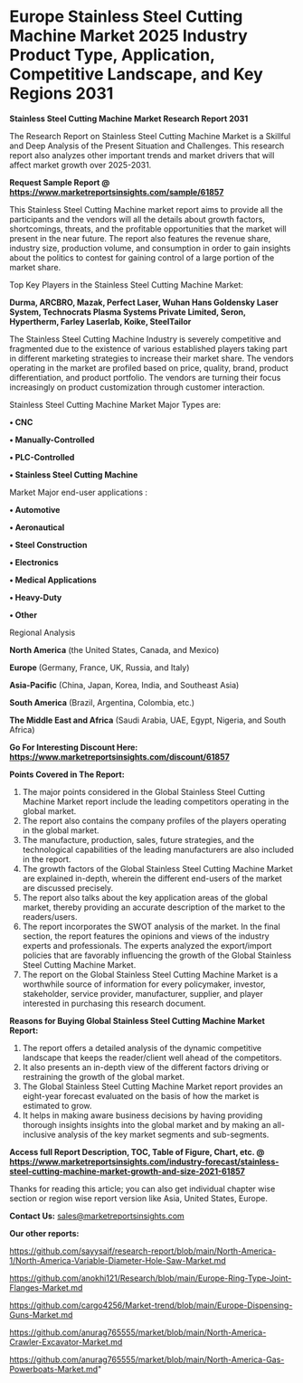 # Europe Stainless Steel Cutting Machine Market 2025 Industry Product Type, Application, Competitive Landscape, and Key Regions 2031

<strong>Stainless Steel Cutting Machine Market Research Report 2031</strong>

The Research Report on Stainless Steel Cutting Machine Market is a Skillful and Deep Analysis of the Present Situation and Challenges. This research report also analyzes other important trends and market drivers that will affect market growth over 2025-2031.

<strong>Request Sample Report @ <a href=https://www.marketreportsinsights.com/sample/61857>https://www.marketreportsinsights.com/sample/61857</a></strong>

This Stainless Steel Cutting Machine market report aims to provide all the participants and the vendors will all the details about growth factors, shortcomings, threats, and the profitable opportunities that the market will present in the near future. The report also features the revenue share, industry size, production volume, and consumption in order to gain insights about the politics to contest for gaining control of a large portion of the market share.

Top Key Players in the Stainless Steel Cutting Machine Market:

<strong>Durma, ARCBRO, Mazak, Perfect Laser, Wuhan Hans Goldensky Laser System, Technocrats Plasma Systems Private Limited, Seron, Hypertherm, Farley Laserlab, Koike, SteelTailor</strong>

The Stainless Steel Cutting Machine Industry is severely competitive and fragmented due to the existence of various established players taking part in different marketing strategies to increase their market share. The vendors operating in the market are profiled based on price, quality, brand, product differentiation, and product portfolio. The vendors are turning their focus increasingly on product customization through customer interaction.

Stainless Steel Cutting Machine Market Major Types are:

<strong>• CNC

• Manually-Controlled

• PLC-Controlled

• Stainless Steel Cutting Machine</strong>

Market Major end-user applications :

<strong>• Automotive

• Aeronautical

• Steel Construction

• Electronics

• Medical Applications

• Heavy-Duty

• Other</strong>

Regional Analysis

</u><strong><b>North America</b></strong> (the United States, Canada, and Mexico)

<strong><b>Europe </b></strong>(Germany, France, UK, Russia, and Italy)

<strong><b>Asia-Pacific</b></strong> (China, Japan, Korea, India, and Southeast Asia)

<strong><b>South America</b></strong> (Brazil, Argentina, Colombia, etc.)

<strong><b>The Middle East and Africa</b></strong> (Saudi Arabia, UAE, Egypt, Nigeria, and South Africa)

<strong>Go For Interesting Discount Here: <a href=https://www.marketreportsinsights.com/discount/61857>https://www.marketreportsinsights.com/discount/61857</a></strong>

<strong>Points Covered in The Report:</strong>
<ol>
  <li>The major points considered in the Global Stainless Steel Cutting Machine Market report include the leading competitors operating in the global market.</li>
  <li>The report also contains the company profiles of the players operating in the global market.</li>
  <li>The manufacture, production, sales, future strategies, and the technological capabilities of the leading manufacturers are also included in the report.</li>
  <li>The growth factors of the Global Stainless Steel Cutting Machine Market are explained in-depth, wherein the different end-users of the market are discussed precisely.</li>
  <li>The report also talks about the key application areas of the global market, thereby providing an accurate description of the market to the readers/users.</li>
  <li>The report incorporates the SWOT analysis of the market. In the final section, the report features the opinions and views of the industry experts and professionals. The experts analyzed the export/import policies that are favorably influencing the growth of the Global Stainless Steel Cutting Machine Market.</li>
  <li>The report on the Global Stainless Steel Cutting Machine Market is a worthwhile source of information for every policymaker, investor, stakeholder, service provider, manufacturer, supplier, and player interested in purchasing this research document.</li>
</ol>
<strong>Reasons for Buying Global Stainless Steel Cutting Machine Market Report:</strong>

<ol>
  <li>The report offers a detailed analysis of the dynamic competitive landscape that keeps the reader/client well ahead of the competitors.</li>
  <li>It also presents an in-depth view of the different factors driving or restraining the growth of the global market.</li>
  <li>The Global Stainless Steel Cutting Machine Market report provides an eight-year forecast evaluated on the basis of how the market is estimated to grow.</li>
  <li>It helps in making aware business decisions by having providing thorough insights insights into the global market and by making an all-inclusive analysis of the key market segments and sub-segments.</li>
</ol>
<strong>Access full Report Description, TOC, Table of Figure, Chart, etc. @ <a href=https://www.marketreportsinsights.com/industry-forecast/stainless-steel-cutting-machine-market-growth-and-size-2021-61857>https://www.marketreportsinsights.com/industry-forecast/stainless-steel-cutting-machine-market-growth-and-size-2021-61857</a></strong>


Thanks for reading this article; you can also get individual chapter wise section or region wise report version like Asia, United States, Europe.

<strong>Contact Us:</strong>
sales@marketreportsinsights.com

<strong>Our other reports:</strong>

<a href=https://github.com/sayysaif/research-report/blob/main/North-America-1/North-America-Variable-Diameter-Hole-Saw-Market.md>https://github.com/sayysaif/research-report/blob/main/North-America-1/North-America-Variable-Diameter-Hole-Saw-Market.md</a>

<a href=https://github.com/anokhi121/Research/blob/main/Europe-Ring-Type-Joint-Flanges-Market.md>https://github.com/anokhi121/Research/blob/main/Europe-Ring-Type-Joint-Flanges-Market.md</a>

<a href=https://github.com/cargo4256/Market-trend/blob/main/Europe-Dispensing-Guns-Market.md>https://github.com/cargo4256/Market-trend/blob/main/Europe-Dispensing-Guns-Market.md</a>

<a href=https://github.com/anurag765555/market/blob/main/North-America-Crawler-Excavator-Market.md>https://github.com/anurag765555/market/blob/main/North-America-Crawler-Excavator-Market.md</a>

<a href=https://github.com/anurag765555/market/blob/main/North-America-Gas-Powerboats-Market.md>https://github.com/anurag765555/market/blob/main/North-America-Gas-Powerboats-Market.md</a>"
